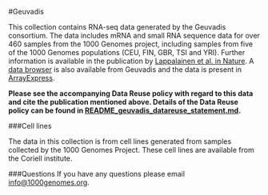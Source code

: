 #Geuvadis

This collection contains RNA-seq data generated by the Geuvadis consortium. The data includes mRNA and small RNA sequence data for over 460 samples from the 1000 Genomes project, including samples from five of the 1000 Genomes populations (CEU, FIN, GBR, TSI and YRI). Further information is available in the publication by [Lappalainen et al. in Nature](https://www.nature.com/articles/nature12531). A [data browser](https://www.ebi.ac.uk/Tools/geuvadis-das/) is also available from Geuvadis and the data is present in [ArrayExpress](https://www.ebi.ac.uk/arrayexpress/experiments/E-GEUV-3/).

**Please see the accompanying Data Reuse policy with regard to this data and cite the publication mentioned above. Details of the Data Reuse policy can be found in [README_geuvadis_datareuse_statement.md](http://ftp.1000genomes.ebi.ac.uk/vol1/ftp/data_collections/geuvadis/README_geuvadis_datareuse_statement.md).**

###Cell lines

The data in this collection is from cell lines generated from samples collected by the 1000 Genomes Project. These cell lines are available from the Coriell institute.

###Questions
If you have any questions please email info@1000genomes.org.
